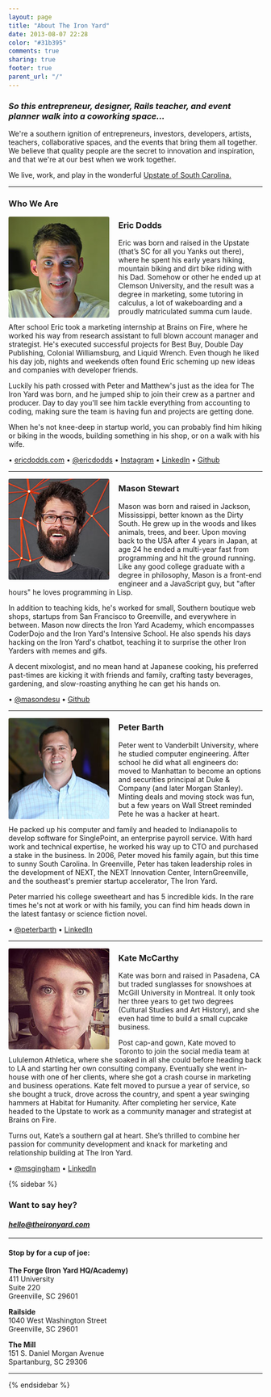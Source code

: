 ```yaml
---
layout: page
title: "About The Iron Yard"
date: 2013-08-07 22:28
color: "#31b395"
comments: true
sharing: true
footer: true
parent_url: "/"
---
```


### _So this entrepreneur, designer, Rails teacher, and event planner walk into a coworking space…_

We're a southern ignition of entrepreneurs, investors, developers, artists, teachers, collaborative spaces, and the events that bring them all together. We believe that quality people are the secret to innovation and inspiration, and that we're at our best when we work together.

We live, work, and play in the wonderful [Upstate of South Carolina.](/upstate)

---

### Who We Are

<img src="/images/about/eric-dodds.jpg" style="float: left; margin: 0px 18px 0px 0px; display: inline-block; border-radius: 3px;">

### Eric Dodds

Eric was born and raised in the Upstate (that’s SC for all you Yanks out there), where he spent his early years hiking, mountain biking and dirt bike riding with his Dad. Somehow or other he ended up at Clemson University, and the result was a degree in marketing, some tutoring in calculus, a lot of wakeboarding and a proudly matriculated summa cum laude.

After school Eric took a marketing internship at Brains on Fire, where he worked his way from research assistant to full blown account manager and strategist. He's executed successful projects for Best Buy, Double Day Publishing, Colonial Williamsburg, and Liquid Wrench. Even though he liked his day job, nights and weekends often found Eric scheming up new ideas and companies with developer friends.

Luckily his path crossed with Peter and Matthew's just as the idea for The Iron Yard was born, and he jumped ship to join their crew as a partner and producer. Day to day you'll see him tackle everything from accounting to coding, making sure the team is having fun and projects are getting done.

When he's not knee-deep in startup world, you can probably find him hiking or biking in the woods, building something in his shop, or on a walk with his wife.

• [ericdodds.com](http://ericdodds.com) • [@ericdodds](http://twitter.com/ericdodds) • [Instagram](http://instagram.com/ericdodds) • [LinkedIn](http://www.linkedin.com/in/ericdodds) • [Github](github.com/ericdodds)

---

<img src="/images/about/mason-stewart.jpg" style="float: left; margin: 0px 18px 0px 0px; display: inline-block; border-radius: 3px;">

### Mason Stewart

Mason was born and raised in Jackson, Mississippi, better known as the Dirty South. He grew up in the woods and likes animals, trees, and beer. Upon moving back to the USA after 4 years in Japan, at age 24 he ended a multi-year fast from programming and hit the ground running. Like any good college graduate with a degree in philosophy, Mason is a front-end engineer and a JavaScript guy, but "after hours" he loves programming in Lisp.

 In addition to teaching kids, he's worked for small, Southern boutique web shops, startups from San Francisco to Greenville, and everywhere in between. Mason now directs the Iron Yard Academy, which encompasses CoderDojo and the Iron Yard's Intensive School. He also spends his days hacking on the Iron Yard's chatbot, teaching it to surprise the other Iron Yarders with memes and gifs.

A decent mixologist, and no mean hand at Japanese cooking, his preferred past-times are kicking it with friends and family, crafting tasty beverages, gardening, and slow-roasting anything he can get his hands on.

• [@masondesu](https://twitter.com/masondesu) • [Github](http://github.com/masondesu)

---

<img src="/images/about/peter-barth.jpg" style="float: left; margin: 0px 18px 0px 0px; display: inline-block; border-radius: 3px;">

### Peter Barth

Peter went to Vanderbilt University, where he studied computer engineering. After school he did what all engineers do: moved to Manhattan to become an options and securities principal at Duke & Company (and later Morgan Stanley). Minting deals and moving stock was fun, but a few years on Wall Street reminded Pete he was a hacker at heart.

He packed up his computer and family and headed to Indianapolis to develop software for SinglePoint, an enterprise payroll service. With hard work and technical expertise, he worked his way up to CTO and purchased a stake in the business. In 2006, Peter moved his family again, but this time to sunny South Carolina. In Greenville, Peter has taken leadership roles in the development of NEXT, the NEXT Innovation Center, InternGreenville, and the southeast's premier startup accelerator, The Iron Yard.

Peter married his college sweetheart and has 5 incredible kids. In the rare times he's not at work or with his family, you can find him heads down in the latest fantasy or science fiction novel.

• [@peterbarth](http://twitter.com/peterbarth) • [LinkedIn](http://www.linkedin.com/in/peterbarth)

---

<img src="/images/about/kate-mccarthy.jpg" style="float: left; margin: 0px 18px 0px 0px; display: inline-block; border-radius: 3px;">

### Kate McCarthy

Kate was born and raised in Pasadena, CA but traded sunglasses for snowshoes at McGill University in Montreal. It only took her three years to get two degrees (Cultural Studies and Art History), and she even had time to build a small cupcake business. 

Post cap-and gown, Kate moved to Toronto to join the social media team at Lululemon Athletica, where she soaked in all she could before heading back to LA and starting her own consulting company. Eventually she went in-house with one of her clients, where she got a crash course in marketing and business operations. Kate felt moved to pursue a year of service, so she bought a truck, drove across the country, and spent a year swinging hammers at Habitat for Humanity. After completing her service, Kate headed to the Upstate to work as a community manager and strategist at Brains on Fire.

Turns out, Kate’s a southern gal at heart. She’s thrilled to combine her passion for community development and knack for marketing and relationship building at The Iron Yard.

• [@msgingham](http://twitter.com/msgingham) • [LinkedIn](http://www.linkedin.com/in/kateprestonmccarthy)

{% sidebar %}

### Want to say hey?

#### *[hello@theironyard.com](mailto:hello@theironyard.com)*

---

#### Stop by for a cup of joe:

**The Forge (Iron Yard HQ/Academy)**  
411 University  
Suite 220  
Greenville, SC 29601  

**Railside**  
1040 West Washington Street  
Greenville, SC 29601  

**The Mill**  
151 S. Daniel Morgan Avenue  
Spartanburg, SC 29306  

* * *

{% endsidebar %}